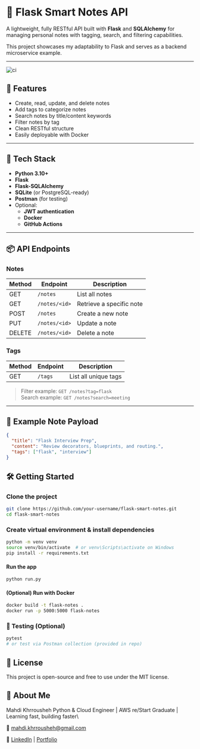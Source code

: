 # 📝 Flask Smart Notes API

A lightweight, fully RESTful API built with **Flask** and **SQLAlchemy** for managing personal notes with tagging, search, and filtering capabilities.

This project showcases my adaptability to Flask and serves as a backend microservice example.

---
![ci](https://github.com/Khrrousheh/Smart-Notes-API-with-Flask/actions/workflows/ci.yml/badge.svg)
## 🚀 Features

- Create, read, update, and delete notes
- Add tags to categorize notes
- Search notes by title/content keywords
- Filter notes by tag
- Clean RESTful structure
- Easily deployable with Docker

---

## 🔧 Tech Stack

- **Python 3.10+**
- **Flask**
- **Flask-SQLAlchemy**
- **SQLite** (or PostgreSQL-ready)
- **Postman** (for testing)
- Optional:
  - **JWT authentication**
  - **Docker**
  - **GitHub Actions**

---

## 📦 API Endpoints

### Notes

| Method | Endpoint          | Description               |
|--------|-------------------|---------------------------|
| GET    | `/notes`          | List all notes            |
| GET    | `/notes/<id>`     | Retrieve a specific note  |
| POST   | `/notes`          | Create a new note         |
| PUT    | `/notes/<id>`     | Update a note             |
| DELETE | `/notes/<id>`     | Delete a note             |

### Tags

| Method | Endpoint      | Description           |
|--------|---------------|-----------------------|
| GET    | `/tags`       | List all unique tags  |

> Filter example: `GET /notes?tag=flask`  
> Search example: `GET /notes?search=meeting`

---

## 🧪 Example Note Payload

```json
{
  "title": "Flask Interview Prep",
  "content": "Review decorators, blueprints, and routing.",
  "tags": ["flask", "interview"]
}
```
## 🛠️ Getting Started
### Clone the project
```bash
git clone https://github.com/your-username/flask-smart-notes.git
cd flask-smart-notes
```
### Create virtual environment & install dependencies
```bash
python -m venv venv
source venv/bin/activate  # or venv\Scripts\activate on Windows
pip install -r requirements.txt
```

#### Run the app
```bash
python run.py
```
#### (Optional) Run with Docker
```bash
docker build -t flask-notes .
docker run -p 5000:5000 flask-notes
```
### 🧪 Testing (Optional)
```bash
pytest
# or test via Postman collection (provided in repo)
```
## 📄 License

This project is open-source and free to use under the MIT license.

## 🙋 About Me
Mahdi Khrrousheh
Python & Cloud Engineer | AWS re/Start Graduate | Learning fast, building faster\

📧 [mahdi.khrrousheh@gmail.com](mailto:mahdi.khrrousheh@gmail.com)

🔗 [LinkedIn](https://www.linkedin.com/in/khrrousheh/) | [Portfolio](https://khrrousheh.github.io/Khrrousheh/)